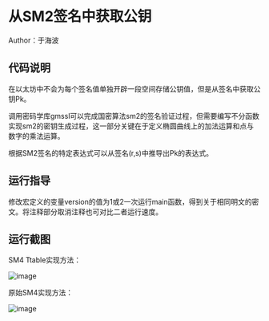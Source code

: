 # 从SM2签名中获取公钥

  Author：于海波

## 代码说明
  在以太坊中不会为每个签名值单独开辟一段空间存储公钥值，但是从签名中获取公钥Pk。
  
  调用密码学库gmssl可以完成国密算法sm2的签名验证过程，但需要编写不分函数实现sm2的密钥生成过程，这一部分关键在于定义椭圆曲线上的加法运算和点与数字的乘法运算。
  
  根据SM2签名的特定表达式可以从签名(r,s)中推导出Pk的表达式。
  
## 运行指导
  修改宏定义的变量version的值为1或2一次运行main函数，得到关于相同明文的密文。将注释部分取消注释也可对比二者运行速度。
  
## 运行截图
  SM4 Ttable实现方法：
  
  ![image](https://github.com/HaiboYu02/img-storage/blob/main/pic7.png)
  
  原始SM4实现方法：
  
  ![image](https://github.com/HaiboYu02/img-storage/blob/main/pic8.png)
